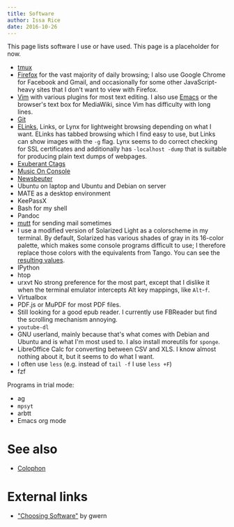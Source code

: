 ```yaml
---
title: Software
author: Issa Rice
date: 2016-10-26
---
```


This page lists software I use or have used.
This page is a placeholder for now.

- [tmux]()
- [Firefox]() for the vast majority of daily browsing; I also use Google Chrome
  for Facebook and Gmail, and occasionally for some other JavaScript-heavy sites
  that I don't want to view with Firefox.
- [Vim]() with various plugins for most text editing.
  I also use [Emacs]() or the browser's text box for MediaWiki, since Vim has
  difficulty with long lines.
- [Git]()
- [ELinks](), Links, or Lynx for lightweight browsing depending on what I want.
  ELinks has tabbed browsing which I find easy to use, but Links can show
  images with the `-g` flag. Lynx seems to do correct checking for SSL certificates and
  additionally has `-localhost -dump` that is suitable for producing plain text
  dumps of webpages.
- [Exuberant Ctags]()
- [Music On Console]()
- [Newsbeuter]()
- Ubuntu on laptop and Ubuntu and Debian on server
- MATE as a desktop environment
- KeePassX
- Bash for my shell
- Pandoc
- [mutt]() for sending mail sometimes
- I use a modified version of Solarized Light as a colorscheme in my terminal.
  By default, Solarized has various shades of gray in its 16-color palette,
  which makes some console programs difficult to use; I therefore replace those
  colors with the equivalents from Tango.
  You can see the [resulting values][colors].
- IPython
- htop
- urxvt
  No strong preference for the most part, except that I dislike it when the
  terminal emulator intercepts Alt key mappings, like `Alt`-`f`.
- Virtualbox
- PDF.js or MuPDF for most PDF files.
- Still looking for a good epub reader.
  I currently use FBReader but find the scrolling mechanism annoying.
- `youtube-dl`
- GNU userland, mainly because that's what comes with Debian and Ubuntu and
  is what I'm most used to.
  I also install moreutils for `sponge`.
- LibreOffice Calc for converting between CSV and XLS.
  I know almost nothing about it, but it seems to do what I want.
- I often use `less` (e.g. instead of `tail -f` I use `less +F`)
- fzf

Programs in trial mode:

- ag
- `mpsyt`
- arbtt
- Emacs org mode

# See also

- [Colophon]()

# External links

- ["Choosing Software"][choose] by gwern

[choose]: https://www.gwern.net/Choosing%20Software "gwern. “Choosing Software - Gwern.net”."
[colors]: https://github.com/riceissa/dotfiles/blob/3631d8f2a129daab502682557fd37580ad656519/.Xresources#L29-L93
